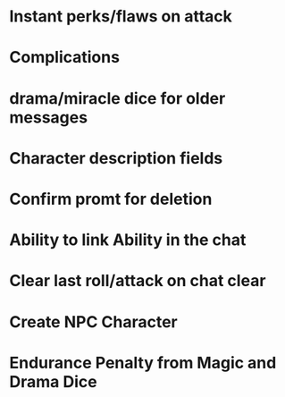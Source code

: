 # Instant perks/flaws on attack 
# Complications
# drama/miracle dice for older messages
# Character description fields
# Confirm promt for deletion
# Ability to link Ability in the chat
# Clear last roll/attack on chat clear
# Create NPC Character
# Endurance Penalty from Magic and Drama Dice